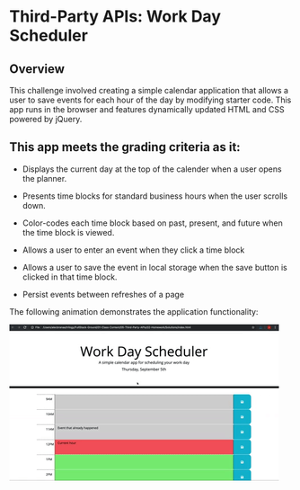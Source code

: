 # Third-Party APIs: Work Day Scheduler

## Overview

This challenge involved creating a simple calendar application that allows a user to save events for each hour of the day by modifying starter code. This app runs in the browser and features dynamically updated HTML and CSS powered by jQuery.

## This app meets the grading criteria as it:

* Displays the current day at the top of the calender when a user opens the planner.
 
* Presents time blocks for standard business hours when the user scrolls down.
 
* Color-codes each time block based on past, present, and future when the time block is viewed.
 
* Allows a user to enter an event when they click a time block

* Allows a user to save the event in local storage when the save button is clicked in that time block.

* Persist events between refreshes of a page

The following animation demonstrates the application functionality:

![A user clicks on slots on the color-coded calendar and edits the events.](./images/05-third-party-apis-homework-demo.gif)